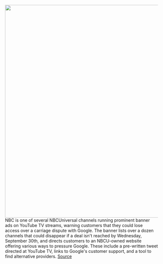 <img src='https://cdn.vox-cdn.com/thumbor/JKwYKXKHvIbum5cZM-u4yjnDDrE=/0x0:2277x1281/1200x800/filters:focal(957x459:1321x823)/cdn.vox-cdn.com/uploads/chorus_image/image/69913819/Image_from_iOS__1_.0.png' width='700px' /><br/>
NBC is one of several NBCUniversal channels running prominent banner ads on YouTube TV streams, warning customers that they could lose access over a carriage dispute with Google. The banner lists over a dozen channels that could disappear if a deal isn't reached by Wednesday, September 30th, and directs customers to an NBCU-owned website offering various ways to pressure Google. These include a pre-written tweet directed at YouTube TV, links to Google's customer support, and a tool to find alternative providers.
<a href='https://www.theverge.com/2021/9/27/22695937/nbcuniversal-youtube-tv-carriage-dispute'> Source <a/>